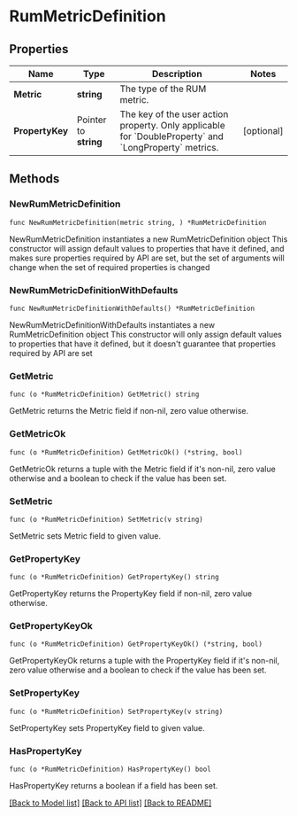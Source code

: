 # RumMetricDefinition

## Properties

Name | Type | Description | Notes
------------ | ------------- | ------------- | -------------
**Metric** | **string** | The type of the RUM metric. | 
**PropertyKey** | Pointer to **string** | The key of the user action property.    Only applicable for &#x60;DoubleProperty&#x60; and &#x60;LongProperty&#x60; metrics. | [optional] 

## Methods

### NewRumMetricDefinition

`func NewRumMetricDefinition(metric string, ) *RumMetricDefinition`

NewRumMetricDefinition instantiates a new RumMetricDefinition object
This constructor will assign default values to properties that have it defined,
and makes sure properties required by API are set, but the set of arguments
will change when the set of required properties is changed

### NewRumMetricDefinitionWithDefaults

`func NewRumMetricDefinitionWithDefaults() *RumMetricDefinition`

NewRumMetricDefinitionWithDefaults instantiates a new RumMetricDefinition object
This constructor will only assign default values to properties that have it defined,
but it doesn't guarantee that properties required by API are set

### GetMetric

`func (o *RumMetricDefinition) GetMetric() string`

GetMetric returns the Metric field if non-nil, zero value otherwise.

### GetMetricOk

`func (o *RumMetricDefinition) GetMetricOk() (*string, bool)`

GetMetricOk returns a tuple with the Metric field if it's non-nil, zero value otherwise
and a boolean to check if the value has been set.

### SetMetric

`func (o *RumMetricDefinition) SetMetric(v string)`

SetMetric sets Metric field to given value.


### GetPropertyKey

`func (o *RumMetricDefinition) GetPropertyKey() string`

GetPropertyKey returns the PropertyKey field if non-nil, zero value otherwise.

### GetPropertyKeyOk

`func (o *RumMetricDefinition) GetPropertyKeyOk() (*string, bool)`

GetPropertyKeyOk returns a tuple with the PropertyKey field if it's non-nil, zero value otherwise
and a boolean to check if the value has been set.

### SetPropertyKey

`func (o *RumMetricDefinition) SetPropertyKey(v string)`

SetPropertyKey sets PropertyKey field to given value.

### HasPropertyKey

`func (o *RumMetricDefinition) HasPropertyKey() bool`

HasPropertyKey returns a boolean if a field has been set.


[[Back to Model list]](../README.md#documentation-for-models) [[Back to API list]](../README.md#documentation-for-api-endpoints) [[Back to README]](../README.md)


